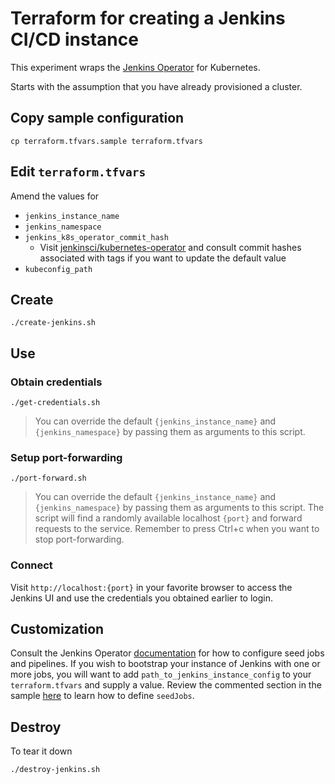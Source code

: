 # Terraform for creating a Jenkins CI/CD instance

This experiment wraps the [Jenkins Operator](https://github.com/jenkinsci/kubernetes-operator) for Kubernetes.

Starts with the assumption that you have already provisioned a cluster.


## Copy sample configuration

```
cp terraform.tfvars.sample terraform.tfvars
```

## Edit `terraform.tfvars`

Amend the values for

* `jenkins_instance_name`
* `jenkins_namespace`
* `jenkins_k8s_operator_commit_hash`
  * Visit [jenkinsci/kubernetes-operator](https://github.com/jenkinsci/kubernetes-operator/tags) and consult commit hashes associated with tags if you want to update the default value
* `kubeconfig_path`


## Create

```
./create-jenkins.sh
```

## Use

### Obtain credentials

```
./get-credentials.sh
```
> You can override the default `{jenkins_instance_name}` and `{jenkins_namespace}` by passing them as arguments to this script.

### Setup port-forwarding

```
./port-forward.sh
```
> You can override the default `{jenkins_instance_name}` and `{jenkins_namespace}` by passing them as arguments to this script. The script will find a randomly available localhost `{port}` and forward requests to the service. Remember to press Ctrl+c when you want to stop port-forwarding.

### Connect

Visit `http://localhost:{port}` in your favorite browser to access the Jenkins UI and use the credentials you obtained earlier to login.


## Customization

Consult the Jenkins Operator [documentation](https://jenkinsci.github.io/kubernetes-operator/docs/getting-started/latest/configuration/) for how to configure seed jobs and pipelines.  If you wish to bootstrap your instance of Jenkins with one or more jobs, you will want to add `path_to_jenkins_instance_config` to your `terraform.tfvars` and supply a value.  Review the commented section in the sample [here](../../../modules/jenkins/templates/jenkins.yaml) to learn how to define `seedJobs`.


## Destroy

To tear it down

```
./destroy-jenkins.sh
```
